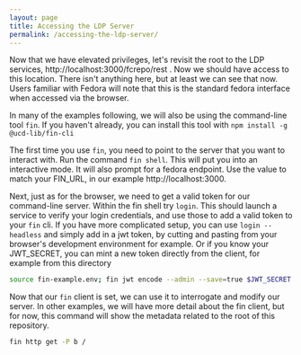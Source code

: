 ```yaml
---
layout: page
title: Accessing the LDP Server
permalink: /accessing-the-ldp-server/
---
```


Now that we have elevated privileges, let's revisit the root to the LDP services,
http://localhost:3000/fcrepo/rest .  Now we should have access to this location.
There isn't anything here, but at least we can see that now.  Users familiar
with Fedora will note that this is the standard fedora interface when accessed
via the browser.

In many of the examples following, we will also be using the command-line tool
`fin`.  If you haven't already, you can install this tool with `npm install -g @ucd-lib/fin-cli`

The first time you use `fin`, you need to point to the server that you want to
interact with.  Run the command `fin shell`.  This will put you into an
interactive mode.  It will also prompt for a fedora endpoint.  Use the value to
match your FIN_URL, in our example http://localhost:3000.

Next, just as for the browser, we need to get a valid token for our command-line
server.  Within the fin shell try `login`.  This should launch a service to
verify your login credentials, and use those to add a valid token to your `fin`
cli.  If you have more complicated setup, you can use `login --headless` and
simply add in a jwt token, by cutting and pasting from your browser's
development environment for example.  Or if you know your JWT_SECRET, you can
mint a new token directly from the client, for example from this directory

``` bash
source fin-example.env; fin jwt encode --admin --save=true $JWT_SECRET $JWT_ISSUER quinn
```

Now that our `fin` client is set, we can use it to interrogate and modify our
server. In other examples, we will have more detail about the fin client, but
for now, this command will show the metadata related to the root of this
repository.

``` bash
fin http get -P b /
```
